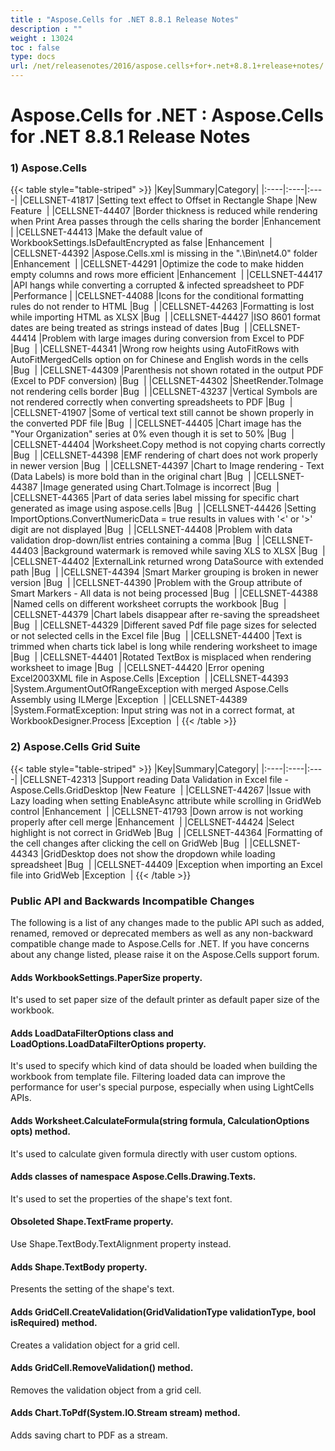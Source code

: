 ```yaml
---
title : "Aspose.Cells for .NET 8.8.1 Release Notes" 
description : "" 
weight : 13024 
toc : false
type: docs
url: /net/releasenotes/2016/aspose.cells+for+.net+8.8.1+release+notes/
---
```


# Aspose.Cells for .NET : Aspose.Cells for .NET 8.8.1 Release Notes


### 1) Aspose.Cells

{{< table style="table-striped" >}}
|Key|Summary|Category|
|:----|:----|:----|
|CELLSNET-41817  |Setting text effect to Offset in Rectangle Shape  |New Feature   |
|CELLSNET-44407  |Border thickness is reduced while rendering when Print Area passes through the cells sharing the border  |Enhancement   |
|CELLSNET-44413  |Make the default value of WorkbookSettings.IsDefaultEncrypted as false  |Enhancement   |
|CELLSNET-44392  |Aspose.Cells.xml is missing in the ".\\Bin\\net4.0" folder  |Enhancement   |
|CELLSNET-44291  |Optimize the code to make hidden empty columns and rows more efficient  |Enhancement   |
|CELLSNET-44417  |API hangs while converting a corrupted & infected spreadsheet to PDF  |Performance  |
|CELLSNET-44088  |Icons for the conditional formatting rules do not render to HTML  |Bug   |
|CELLSNET-44263  |Formatting is lost while importing HTML as XLSX  |Bug   |
|CELLSNET-44427  |ISO 8601 format dates are being treated as strings instead of dates  |Bug   |
|CELLSNET-44414  |Problem with large images during conversion from Excel to PDF  |Bug   |
|CELLSNET-44341  |Wrong row heights using AutoFitRows with AutoFitMergedCells option on for Chinese and English words in the cells  |Bug   |
|CELLSNET-44309  |Parenthesis not shown rotated in the output PDF (Excel to PDF conversion)  |Bug   |
|CELLSNET-44302  |SheetRender.ToImage not rendering cells border  |Bug   |
|CELLSNET-43237  |Vertical Symbols are not rendered correctly when converting spreadsheets to PDF  |Bug   |
|CELLSNET-41907  |Some of vertical text still cannot be shown properly in the converted PDF file  |Bug   |
|CELLSNET-44405  |Chart image has the "Your Organization" series at 0% even though it is set to 50%  |Bug   |
|CELLSNET-44404  |Worksheet.Copy method is not copying charts correctly  |Bug   |
|CELLSNET-44398  |EMF rendering of chart does not work properly in newer version  |Bug   |
|CELLSNET-44397  |Chart to Image rendering - Text (Data Labels) is more bold than in the original chart  |Bug   |
|CELLSNET-44387  |Image generated using Chart.ToImage is incorrect  |Bug   |
|CELLSNET-44365  |Part of data series label missing for specific chart generated as image using aspose.cells  |Bug   |
|CELLSNET-44426  |Setting ImportOptions.ConvertNumericData = true results in values with '<' or '>' digit are not displayed  |Bug   |
|CELLSNET-44408  |Problem with data validation drop-down/list entries containing a comma  |Bug   |
|CELLSNET-44403  |Background watermark is removed while saving XLS to XLSX  |Bug   |
|CELLSNET-44402  |ExternalLink returned wrong DataSource with extended path  |Bug   |
|CELLSNET-44394  |Smart Marker grouping is broken in newer version  |Bug   |
|CELLSNET-44390  |Problem with the Group attribute of Smart Markers - All data is not being processed  |Bug   |
|CELLSNET-44388  |Named cells on different worksheet corrupts the workbook  |Bug   |
|CELLSNET-44379  |Chart labels disappear after re-saving the spreadsheet  |Bug   |
|CELLSNET-44329  |Different saved Pdf file page sizes for selected or not selected cells in the Excel file  |Bug   |
|CELLSNET-44400  |Text is trimmed when charts tick label is long while rendering worksheet to image  |Bug   |
|CELLSNET-44401  |Rotated TextBox is misplaced when rendering worksheet to image  |Bug   |
|CELLSNET-44420  |Error opening Excel2003XML file in Aspose.Cells  |Exception   |
|CELLSNET-44393  |System.ArgumentOutOfRangeException with merged Aspose.Cells Assembly using ILMerge  |Exception   |
|CELLSNET-44389  |System.FormatException: Input string was not in a correct format, at WorkbookDesigner.Process  |Exception   |
{{< /table >}}

### 2) Aspose.Cells Grid Suite

{{< table style="table-striped" >}}
|Key|Summary|Category|
|:----|:----|:----|
|CELLSNET-42313  |Support reading Data Validation in Excel file - Aspose.Cells.GridDesktop  |New Feature   |
|CELLSNET-44267  |Issue with Lazy loading when setting EnableAsync attribute while scrolling in GridWeb control  |Enhancement   |
|CELLSNET-41793  |Down arrow is not working properly after cell merge  |Enhancement   |
|CELLSNET-44424  |Select highlight is not correct in GridWeb  |Bug   |
|CELLSNET-44364  |Formatting of the cell changes after clicking the cell on GridWeb  |Bug   |
|CELLSNET-44343  |GridDesktop does not show the dropdown while loading spreadsheet  |Bug   |
|CELLSNET-44409  |Exception when importing an Excel file into GridWeb  |Exception   |
{{< /table >}}

### Public API and Backwards Incompatible Changes

The following is a list of any changes made to the public API such as added, renamed, removed or deprecated members as well as any non-backward compatible change made to Aspose.Cells for .NET. If you have concerns about any change listed, please raise it on the Aspose.Cells support forum.

#### Adds WorkbookSettings.PaperSize property.

It's used to set paper size of the default printer as default paper size of the workbook.

#### Adds LoadDataFilterOptions class and LoadOptions.LoadDataFilterOptions property.

It's used to specify which kind of data should be loaded when building the workbook from template file. Filtering loaded data can improve the performance for user's special purpose, especially when using LightCells APIs.

#### Adds Worksheet.CalculateFormula(string formula, CalculationOptions opts) method.

It's used to calculate given formula directly with user custom options.

#### Adds classes of namespace Aspose.Cells.Drawing.Texts.

It's used to set the properties of the shape's text font.

#### Obsoleted Shape.TextFrame property.

Use Shape.TextBody.TextAlignment property instead.

#### Adds Shape.TextBody property.

Presents the setting of the shape's text.

#### Adds GridCell.CreateValidation(GridValidationType validationType, bool isRequired) method.

Creates a validation object for a grid cell.

#### Adds GridCell.RemoveValidation() method.

Removes the validation object from a grid cell.

#### Adds Chart.ToPdf(System.IO.Stream stream) method.

Adds saving chart to PDF as a stream.

